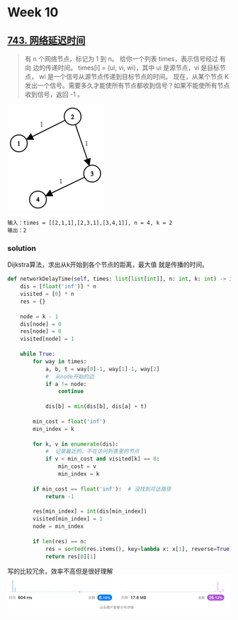 # Week 10
## [743. 网络延迟时间](https://leetcode.cn/problems/network-delay-time/description/)
>
> 有 n 个网络节点，标记为 1 到 n。
给你一个列表 times，表示信号经过 有向 边的传递时间。 times[i] = (ui, vi, wi)，其中 ui 是源节点，vi 是目标节点， wi 是一个信号从源节点传递到目标节点的时间。
现在，从某个节点 K 发出一个信号。需要多久才能使所有节点都收到信号？如果不能使所有节点收到信号，返回 -1 。

![img_1.png](img_1.png)
```text
输入：times = [[2,1,1],[2,3,1],[3,4,1]], n = 4, k = 2
输出：2
```

### solution
Dijkstra算法，求出从k开始到各个节点的距离，最大值
就是传播的时间。
```python
def networkDelayTime(self, times: list[list[int]], n: int, k: int) -> int:
    dis = [float('inf')] * n
    visited = [0] * n
    res = {}

    node = k - 1
    dis[node] = 0
    res[node] = 0
    visited[node] = 1

    while True:
        for way in times:
            a, b, t = way[0]-1, way[1]-1, way[2]
            #  从node开始的边
            if a != node:
                continue

            dis[b] = min(dis[b], dis[a] + t)

        min_cost = float('inf')
        min_index = k

        for k, v in enumerate(dis):
            #  记录最近的，不在访问列表里的节点
            if v < min_cost and visited[k] == 0:
                min_cost = v
                min_index = k

        if min_cost == float('inf'):  # 没找到可达路径
            return -1

        res[min_index] = int(dis[min_index])
        visited[min_index] = 1
        node = min_index

        if len(res) == n:
            res = sorted(res.items(), key=lambda x: x[1], reverse=True)
            return res[0][1]
```
写的比较冗余，效率不高但是很好理解
![img.png](img.png)


